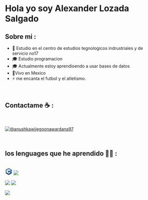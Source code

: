 <h1>Hola yo soy Alexander Lozada Salgado</h1>

## Sobre mi :

- 🏢 Estudio en el centro de estudios tegnologicos indrustriales y de servicio no17
- 🎓 Estudio programacion
- 🎓 Actualmente estoy aprendioendo a usar bases de datos
- 🏡Vivo en Mexico
- ⚡ me encanta el futbol y el atletismo.

<br>

## Contactame ☕ :

<br>

[![@anushkawijegoonawardana97](https://img.icons8.com/fluency/48/000000/instagram-new.png "@anushkawijegoonawardana97")](https://www.instagram.com/_lexx_lzz/?next=%2F) 

<br>

## los lenguages que he aprendido 🧑‍💻 :

<br>

 <img src="https://raw.githubusercontent.com/github/explore/80688e429a7d4ef2fca1e82350fe8e3517d3494d/topics/cpp/cpp.png" alt="cpp logo" width="24">
  <img src="https://img.icons8.com/color/48/000000/javascript--v1.png"/> 

<img src="https://img.icons8.com/color/48/000000/java-coffee-cup-logo--v1.png"/> <img src="https://img.icons8.com/officel/48/000000/php-logo.png"/>  

<img src="https://img.icons8.com/color/48/000000/mysql-logo.png"/> 

<br>



